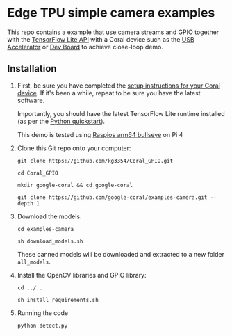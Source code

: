 # Edge TPU simple camera examples

This repo contains a example that use camera streams and GPIO 
together with the [TensorFlow Lite API](https://tensorflow.org/lite) with a
Coral device such as the
[USB Accelerator](https://coral.withgoogle.com/products/accelerator) or
[Dev Board](https://coral.withgoogle.com/products/dev-board) to achieve close-loop demo.

## Installation

1.  First, be sure you have completed the [setup instructions for your Coral
    device](https://coral.ai/docs/setup/). If it's been a while, repeat to be sure
    you have the latest software.

    Importantly, you should have the latest TensorFlow Lite runtime installed
    (as per the [Python quickstart](
    https://www.tensorflow.org/lite/guide/python)).
    
    This demo is tested using [Raspios arm64 bullseye](https://downloads.raspberrypi.com/raspios_arm64/images/raspios_arm64-2021-11-08/) on Pi 4

2.  Clone this Git repo onto your computer:

    ```
    git clone https://github.com/kg3354/Coral_GPIO.git
    
    cd Coral_GPIO
    
    mkdir google-coral && cd google-coral

    git clone https://github.com/google-coral/examples-camera.git --depth 1
    ```

3.  Download the models:

    ```
    cd examples-camera

    sh download_models.sh
    ```

    These canned models will be downloaded and extracted to a new folder
    ```all_models```.

4.  Install the OpenCV libraries and GPIO library:
    
    ```
    cd ../..

    sh install_requirements.sh
    ```

5.  Running the code
    
    ```
    python detect.py
    ```
